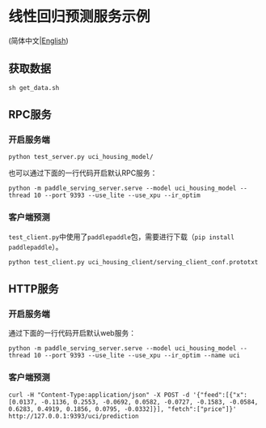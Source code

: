 # 线性回归预测服务示例

(简体中文|[English](./README.md))

## 获取数据

```shell
sh get_data.sh
```



## RPC服务

### 开启服务端

``` shell
python test_server.py uci_housing_model/
```

也可以通过下面的一行代码开启默认RPC服务：

```shell
python -m paddle_serving_server.serve --model uci_housing_model --thread 10 --port 9393 --use_lite --use_xpu --ir_optim
```

### 客户端预测

`test_client.py`中使用了`paddlepaddle`包，需要进行下载（`pip install paddlepaddle`）。

``` shell
python test_client.py uci_housing_client/serving_client_conf.prototxt
```

## HTTP服务

### 开启服务端

通过下面的一行代码开启默认web服务：

``` shell
python -m paddle_serving_server.serve --model uci_housing_model --thread 10 --port 9393 --use_lite --use_xpu --ir_optim --name uci
```

### 客户端预测

``` shell
curl -H "Content-Type:application/json" -X POST -d '{"feed":[{"x": [0.0137, -0.1136, 0.2553, -0.0692, 0.0582, -0.0727, -0.1583, -0.0584, 0.6283, 0.4919, 0.1856, 0.0795, -0.0332]}], "fetch":["price"]}' http://127.0.0.1:9393/uci/prediction
```
